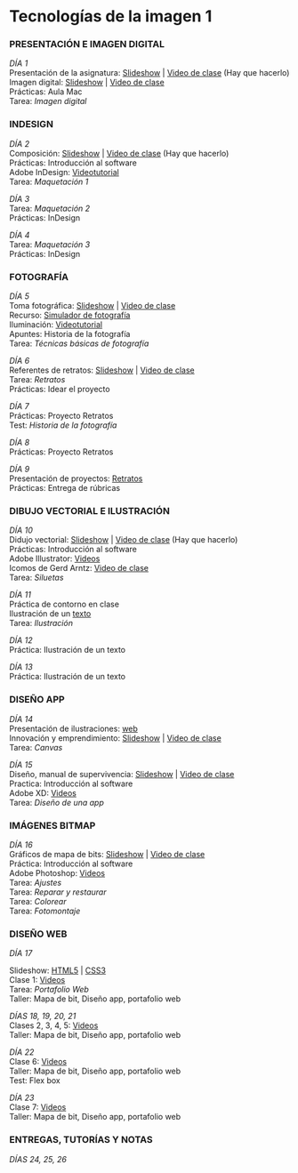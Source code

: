 # Tecnologías de la imagen 1
<!-- comentario -->


### PRESENTACIÓN E IMAGEN DIGITAL 

*DÍA 1*  
Presentación de la asignatura: [Slideshow]()  |  [Video de clase]() (Hay que hacerlo)  
Imagen digital: [Slideshow](https://docs.google.com/presentation/d/1MfZuHkc294BJ-Yvhe6znkFwRYLDf6tqUfg0-DXlRYkU/edit?usp=sharing)  | [Video de clase](https://vimeo.com/278643024)  
Prácticas: Aula Mac  
Tarea:  *Imagen digital*


<!-- Presentación de la asignatura: [Slideshow](https://docs.google.com/presentation/d/14xRkN9yqllp6_I3m0gIFHbMaN25jg9FvyeM7ilqvlmc/edit?usp=sharing)  |  [Video de clase]() (Hay que hacerlo)  -->

### INDESIGN  

*DÍA 2*  
Composición: [Slideshow](https://docs.google.com/presentation/d/1a-DBRTgNLoqvwxJFwWkQRNu1TYjbqtgu5Sc7D8a7Lhg/edit?usp=sharing)  |  [Video de clase]() (Hay que hacerlo)    
Prácticas: Introducción al software   
Adobe InDesign: [Videotutorial](https://vimeo.com/338218704)  
Tarea: *Maquetación 1*
	
*DÍA 3*  
Tarea: *Maquetación 2*  
Prácticas: InDesign 
   
*DÍA 4*  
Tarea: *Maquetación 3*  
Prácticas: InDesign 

	
### FOTOGRAFÍA 

*DÍA 5*  
Toma fotográfica: [Slideshow](https://docs.google.com/presentation/d/1fsuWuxg7g6MzoJY_CMax2CscT3UyoXTgPqVceDOc1IU/edit?usp=sharing) | [Video de clase](https://vimeo.com/279921279)  
Recurso: [Simulador de fotografía](http://www.canonoutsideofauto.ca/play/)  
Iluminación: [Videotutorial](https://www.youtube.com/watch?v=7QH21_86QNU)  
Apuntes: Historia de la fotografía  
Tarea: *Técnicas básicas de fotografía*  

*DÍA 6*  
Referentes de retratos: [Slideshow](https://docs.google.com/presentation/d/15NxxETiYN9aKOmcAQOQx_jzBbqnG54tgcWVAmGlGey8/edit?usp=sharing)  |  [Video de clase](https://vimeo.com/279982829)   
Tarea: *Retratos*  
Prácticas: Idear el proyecto

*DÍA 7*  
Prácticas: Proyecto Retratos  
Test: *Historia de la fotografía*  

 	
*DÍA 8*  
Prácticas: Proyecto Retratos 

*DÍA 9*  
Presentación de proyectos: [Retratos]()  
Prácticas: Entrega de rúbricas

### DIBUJO VECTORIAL E ILUSTRACIÓN

*DÍA 10*  
Didujo vectorial: [Slideshow](https://docs.google.com/presentation/d/1KCGlup9AMP3x4kQBWffvtXgxFIZyGgikGSqrx3q080A/edit?usp=sharing)  |  [Video de clase]() (Hay que hacerlo)  
Prácticas: Introducción al software  
Adobe Illustrator: [Videos](https://vimeopro.com/user37418220/illustrator)  
Icomos de Gerd Arntz: [Video de clase](https://vimeo.com/280146631)  
Tarea: *Siluetas*


*DÍA 11*  
Práctica de contorno en clase  
Ilustración de un [texto](http://fcordon.webs.upv.es/microrrelatos/)  
Tarea: *Ilustración*

*DÍA 12*  
Práctica: Ilustración de un texto  

*DÍA 13*  
Práctica: Ilustración de un texto  

### DISEÑO APP

*DÍA 14*  
Presentación de ilustraciones: [web]()  
Innovación y emprendimiento: [Slideshow](https://docs.google.com/presentation/d/1xo014SkI3r68bdK9BxkLyhS3AdrB19Ufdp9Ljs6joe0/edit?usp=sharing)  |  [Video de clase](https://vimeo.com/280322439)  
Tarea: *Canvas*

*DÍA 15*  
Diseño, manual de supervivencia: [Slideshow](https://docs.google.com/presentation/d/15ZqLUXGRiO9h76531fKKKmpvivHHyblhKc_I1dZNGdE/edit?usp=sharing)  |  [Video de clase](https://vimeo.com/280717934)  
Practica: Introducción al software  
Adobe XD: [Videos](https://vimeopro.com/user37418220/xd)  
Tarea: *Diseño de una app*

### IMÁGENES BITMAP

*DÍA 16*  
Gráficos de mapa de bits:  [Slideshow](https://docs.google.com/presentation/d/1MBEuLxeSKsAVrVOtGmL1O7O6ZEvwD4ABZt5hCP6ib6I/edit?usp=sharing)  |  [Video de clase](https://vimeo.com/289503884)  
Práctica: Introducción al software  
Adobe Photoshop: [Videos](https://vimeopro.com/user37418220/photoshop)  
Tarea: *Ajustes*  
Tarea: *Reparar y restaurar*  
Tarea: *Colorear*  
Tarea: *Fotomontaje*

### DISEÑO WEB

*DÍA 17*  
 
Slideshow: [HTML5](https://docs.google.com/presentation/d/1WMHr35vbxkvTHD1LaYZTnQckLa1Q9ANRq_f323YJX6c/edit?usp=sharing)  | [CSS3](https://docs.google.com/presentation/d/1DYXSNif3KN6R1YuWLNer1exyZNYbnAHrkb15WlPBe7w/edit?usp=sharing)  
Clase 1: [Videos](https://vimeopro.com/user37418220/diseno-web/page/1)    
Tarea: *Portafolio Web*  
Taller: Mapa de bit, Diseño app, portafolio web   

*DÍAS 18, 19, 20, 21*  
Clases 2, 3, 4, 5: [Videos](https://vimeopro.com/user37418220/diseno-web/page/1)  
Taller: Mapa de bit, Diseño app, portafolio web     

  
  
*DÍA 22*  
Clase 6: [Videos](https://vimeopro.com/user37418220/diseno-web/page/1)  
Taller: Mapa de bit, Diseño app, portafolio web  
Test: Flex box

*DÍA 23*  
Clase 7: [Videos](https://vimeopro.com/user37418220/diseno-web/page/1)  
Taller: Mapa de bit, Diseño app, portafolio web  

### ENTREGAS, TUTORÍAS Y NOTAS 

*DÍAS 24, 25, 26*   

  
  


































